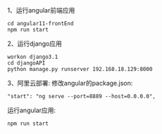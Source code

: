 1、运行angular前端应用
```
cd angular11-frontEnd
npm run start
```

2、运行django应用
```
workon django3.1
cd djangoAPI
python manage.py runserver 192.168.18.129:8000
```

3、阿里云部署:
修改angular的package.json:
```
"start": "ng serve --port=8889 --host=0.0.0.0",
```
运行angular应用:
```
npm run start
```

